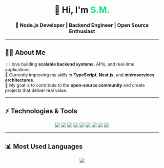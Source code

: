 <h1 align="center">👋 Hi, I'm <span style="color:#00e676;">S.M.</span></h1>
<h3 align="center">🚀 Node.js Developer | Backend Engineer | Open Source Enthusiast</h3>

---

## 🧑‍💻 About Me
💡 I love building **scalable backend systems**, APIs, and real-time applications.  
🌱 Currently improving my skills in **TypeScript**, **Nest.js**, and **microservices architectures**.  
🎯 My goal is to contribute to the **open-source community** and create projects that deliver real value.  

---

## ⚡ Technologies & Tools
<p align="center">
  <img src="https://img.shields.io/badge/Code-JavaScript-F7DF1E?style=for-the-badge&logo=javascript&logoColor=black"/>
  <img src="https://img.shields.io/badge/Code-TypeScript-3178C6?style=for-the-badge&logo=typescript&logoColor=white"/>
  <img src="https://img.shields.io/badge/Backend-Node.js-339933?style=for-the-badge&logo=node.js&logoColor=white"/>
  <img src="https://img.shields.io/badge/Framework-Express-000000?style=for-the-badge&logo=express&logoColor=white"/>
  <img src="https://img.shields.io/badge/Framework-Nest.js-E0234E?style=for-the-badge&logo=nestjs&logoColor=white"/>
  <img src="https://img.shields.io/badge/Database-MongoDB-47A248?style=for-the-badge&logo=mongodb&logoColor=white"/>
  <img src="https://img.shields.io/badge/Database-PostgreSQL-4169E1?style=for-the-badge&logo=postgresql&logoColor=white"/>
  <img src="https://img.shields.io/badge/Tools-Docker-2496ED?style=for-the-badge&logo=docker&logoColor=white"/>
  <img src="https://img.shields.io/badge/Tools-Git-F05032?style=for-the-badge&logo=git&logoColor=white"/>
</p>

---

## 📊 Most Used Languages
<p align="center">
  <img src="https://github-readme-stats.vercel.app/api/top-langs/?username=smdev58&layout=compact&langs_count=8&theme=tokyonight" />
</p>

